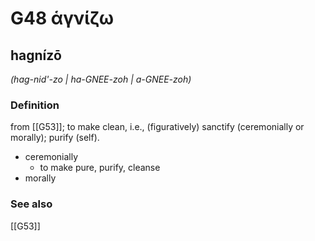 # G48 ἁγνίζω

## hagnízō

_(hag-nid'-zo | ha-GNEE-zoh | a-GNEE-zoh)_

### Definition

from [[G53]]; to make clean, i.e., (figuratively) sanctify (ceremonially or morally); purify (self).

- ceremonially
  - to make pure, purify, cleanse
- morally

### See also

[[G53]]

